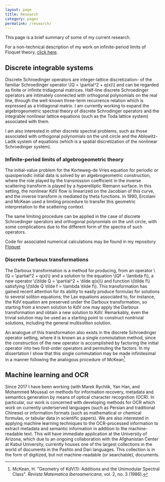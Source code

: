 ```yaml
---
layout: page
title: Research
category: pages
permalink: /research/
---
```


This page is a brief summary of some of my current research.

For a non-technical description of my work on infinite-period limits of Floquet theory, [click here](https://mpdylan.github.io/research/nontech/).

## Discrete integrable systems

Discrete Schroedinger operators are integer-lattice discretization- of the familiar Schroedinger operator \\(Q = \partial^2 + q(x)\\) and can be regarded as finite or infinite tridiagonal matrices.
Half-line discrete Schroedinger operators are intimately connected with orthogonal polynomials on the real line, through the well-known three-term recurrence relation which is expressed as a tridiagonal matrix.
I am currently working to expand the algebrogeometric spectral theory of discrete Schrodinger operators and the integrable nonlinear lattice equations (such as the Toda lattice system) associated with them.

I am also interested in other discrete spectral problems, such as those associated with orthogonal polynomials on the unit circle and the Ablowitz-Ladik system of equations (which is a spatial discretization of the nonlinear Schroedinger system).

### Infinite-period limits of algebrogeometric theory

The initial-value problem for the Korteweg-de Vries equation for periodic or quasiperiodic initial data is solved by an algebrogeometric construction, where the role played by the transmission coefficient in the inverse scattering transform is played by a hyperelliptic Riemann surface.
In this setting, the nonlinear KdV flow is linearized on the Jacobian of this curve, and the inverse transform is mediated by theta functions.
In 1990, Ercolani and McKean used a limiting procedure to transfer this geometric interpretation to the scattering context.

The same limiting procedure can be applied in the case of discrete Schroedinger operators and orthogonal polynomials on the unit circle, with some complications due to the different form of the spectra of such operators.

Code for associated numerical calculations may be found in my repository [Floquet](https://github.com/mpdylan/Floquet/)

### Discrete Darboux transformations

The Darboux transformation is a method for producing, from an operator \\(Q = \partial^2 + q(x)\\) and a solution to the equation \\(Qf = \lambda f\\), a new operator \\(\tilde Q = \partial^2 + \tilde q(x)\\) and function \\(\tilde f\\) satisfying \\(\tilde Q \tilde f = \lambda \tilde f\\).
This transformation has gained recent attention for its ability to easily produce formulas for solutions to several soliton equations; the Lax equations associated to, for instance, the KdV equation are preserved under the Darboux transformation, so starting from a known solution to KdV one may apply the Darboux transformation and obtain a new solution to KdV.
Remarkably, even the trivial solution may be used as a starting point to construct nontrivial solutions, including the general multisoliton solution.

An analogue of this transformation also exists in the discrete Schroedinger operator setting, where it is known as a single commutation method, since the construction of the new operator is accomplished by factoring the initial operator into two first-order operators and permuting the factors.
In my dissertation I show that this single commutation may be made infinitesimal in a manner following the analogous procedure of McKean[^1] 


## Machine learning and OCR

Since 2017 I have been working (with Marek Rychlik, Yan Han, and Mohammed Moussa) on methods for information recovery, metadata and semantics generation by means of optical character recognition (OCR).
In particular, our work is concerned with developing methods for OCR which work on currently underserved languages (such as Persian and traditional Chinese) or information formats (such as mathematical or chemical formulas, or tabular data in scientific papers).
We are also interested in applying machine learning techniques to the OCR-processed information to extract metadata and semantic information in addition to the machine-readable text.
This will have immediate application at the University of Arizona, which due to an ongoing collaboration with the Afghanistan Center at Kabul University, currently houses one of the largest collections in the world of documents in the Pashto and Dari languages.
This collection is in the form of digitized, but not machine-readable (or searchable), documents.

[^1]:McKean, H. "Geometry of KdV(1): Additions and the Unimodular Spectral Class". *Revista Matematica Iberoamericana*, vol. 2, no. 3 (1986).
[^2]:Ercolani, N. and McKean, H. "Geometry of KdV(4): Abel sums, Jacobi variety, and theta function in the scattering case". *Inventiones Mathematicae*, vol. 99, pp. 483-544 (1990).
